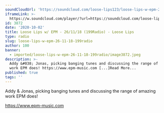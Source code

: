 ```yaml
---
soundCloudUrl: 'https://soundcloud.com/loose-lips123/loose-lips-w-epm-261118-199radio'
iframeLink: >-
  https://w.soundcloud.com/player/?url=https://soundcloud.com/loose-lips123/loose-lips-w-epm-261118-199radio&color=00aabb&auto_play=false&hide_related=false&show_comments=true&show_user=true&show_reposts=false
id: 3872
date: '2020-10-02'
title: Loose Lips w/ EPM - 26/11/18 (199Radio) - Loose Lips
type: radio
slug: loose-lips-w-epm-26-11-18-199radio
author: 100
banner:
  - imported/loose-lips-w-epm-26-11-18-199radio/image3872.jpeg
description: >-
  Addy &#038; Jonas, picking banging tunes and discussing the range of amazing
  work EPM does! https://www.epm-music.com [...]Read More...
published: true
tags: ''
---
```

Addy & Jonas, picking banging tunes and discussing the range of amazing work EPM does!

https://www.epm-music.com